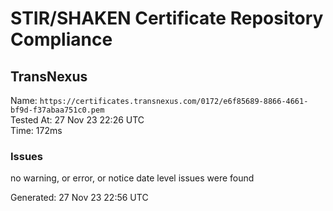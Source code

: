 # STIR/SHAKEN Certificate Repository Compliance

## TransNexus

Name: `https://certificates.transnexus.com/0172/e6f85689-8866-4661-bf9d-f37abaa751c0.pem`\
Tested At: 27 Nov 23 22:26 UTC\
Time: 172ms

### Issues

no warning, or error, or notice date level issues were found

Generated: 27 Nov 23 22:56 UTC